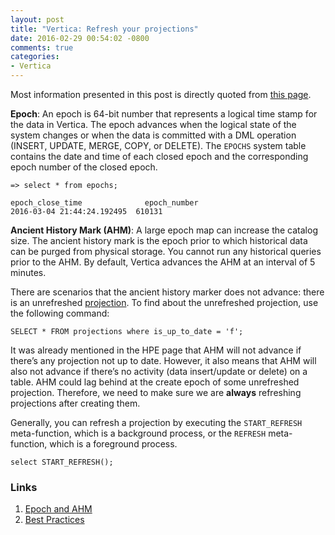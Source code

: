 ```yaml
---
layout: post
title: "Vertica: Refresh your projections"
date: 2016-02-29 00:54:02 -0800
comments: true
categories:
- Vertica
---
```


Most information presented in this post is directly quoted from [this page](https://community.dev.hpe.com/t5/Vertica-Knowledge-Base/Understanding-Vertica-Epochs/ta-p/233749).

**Epoch**: An epoch is 64-bit number that represents a logical time stamp for the data in Vertica.
The epoch advances when the logical state of the system changes or when the data is committed with a DML operation (INSERT, UPDATE, MERGE, COPY, or DELETE). 
The `EPOCHS` system table contains the date and time of each closed epoch and the corresponding epoch number of the closed epoch.

``` plain epochs table
=> select * from epochs;

epoch_close_time	          epoch_number
2016-03-04 21:44:24.192495	610131
```

**Ancient History Mark (AHM)**: A large epoch map can increase the catalog size. 
The ancient history mark is the epoch prior to which historical data can be purged from physical storage. 
You cannot run any historical queries prior to the AHM.
By default, Vertica advances the AHM at an interval of 5 minutes.

There are scenarios that the ancient history marker does not advance: there is an unrefreshed [projection](/blog/2016/02/07/vertica-7-projections/). 
To find about the unrefreshed projection, use the following command:

``` plain
SELECT * FROM projections where is_up_to_date = 'f';
```

It was already mentioned in the HPE page that AHM will not advance if there’s any projection not up to date. 
However, it also means that AHM will also not advance if there’s no activity (data insert/update or delete) on a table.
AHM could lag behind at the create epoch of some unrefreshed projection.
Therefore, we need to make sure we are **always** refreshing projections after creating them.

Generally, you can refresh a projection by executing the `START_REFRESH` meta-function, which is a background process, or the `REFRESH` meta-function, which is a foreground process.

``` plain
select START_REFRESH();
```

### Links

1. [Epoch and AHM](https://community.dev.hpe.com/t5/Vertica-Knowledge-Base/Understanding-Vertica-Epochs/ta-p/233749)
1. [Best Practices](https://community.dev.hpe.com/t5/Vertica-Blog/Best-Practices-for-Refreshing-Large-Projections/ba-p/229505)
